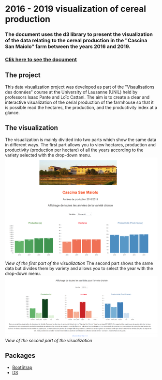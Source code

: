 # 2016 - 2019 visualization of cereal production 
### The document uses the d3 library to present the visualization of the data relating to the cereal production in the "Cascina San Maiolo" farm between the years 2016 and 2019.
### [Clik here to see the document](https://francesco-tromellini.github.io/Projet-D3-CSM_2/)
## The project
This data visualization project was developed as part of the "Visaulisations des données" course at the University of Lausanne (UNIL) held by professors Isaac Pante and Loïc Cattani.
The aim is to create a clear and interactive visualization of the cerial production of the farmhouse so that it is possible read the hectares, the production, and the productivity index at a glance.
## The visualization
The visualization is mainly divided into two parts which show the same data in different ways. The first part allows you to view hectares, production and productivity (production per hectare) of all the years according to the variety selected with the drop-down menu.
![](img/First_part.png)
*View of the first part of the visualization*
The second part shows the same data but divides them by variety and allows you to select the year with the drop-down menu.
![](img/Second_part.png)
*View of the second part of the visualization*
## Packages
* [BootStrap](https://getbootstrap.com/)
* [D3](https://d3js.org/)

